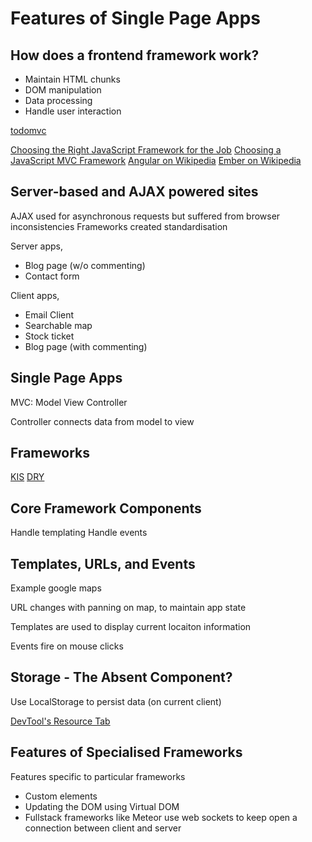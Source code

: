 # Features of Single Page Apps

## How does a frontend framework work?

* Maintain HTML chunks
* DOM manipulation
* Data processing
* Handle user interaction

[todomvc](http://todomvc.com/)

[Choosing the Right JavaScript Framework for the Job](https://www.lullabot.com/articles/choosing-the-right-javascript-framework-for-the-job)
[Choosing a JavaScript MVC Framework](http://www.funnyant.com/choosing-javascript-mvc-framework/)
[Angular on Wikipedia](https://en.wikipedia.org/wiki/AngularJS)
[Ember on Wikipedia](https://en.wikipedia.org/wiki/Ember.js)

## Server-based and AJAX powered sites

AJAX used for asynchronous requests but suffered from browser inconsistencies
Frameworks created standardisation

Server apps,
* Blog page (w/o commenting)
* Contact form

Client apps,
* Email Client
* Searchable map
* Stock ticket
* Blog page (with commenting)

## Single Page Apps

MVC: Model View Controller

Controller connects data from model to view

## Frameworks

[KIS](https://en.wikipedia.org/wiki/KISS_principle)
[DRY](https://en.wikipedia.org/wiki/Don%27t_repeat_yourself)

## Core Framework Components

Handle templating
Handle events

## Templates, URLs, and Events

Example google maps

URL changes with panning on map, to maintain app state

Templates are used to display current locaiton information

Events fire on mouse clicks

## Storage - The Absent Component?

Use LocalStorage to persist data (on current client)

[DevTool's Resource Tab](https://developers.google.com/web/tools/chrome-devtools/manage-data/local-storage)

## Features of Specialised Frameworks

Features specific to particular frameworks

* Custom elements
* Updating the DOM using Virtual DOM
* Fullstack frameworks like Meteor use web sockets to keep open a connection 
between client and server


